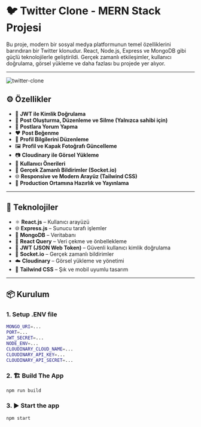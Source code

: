 # 🐦 Twitter Clone - MERN Stack Projesi

Bu proje, modern bir sosyal medya platformunun temel özelliklerini barındıran bir Twitter klonudur. React, Node.js, Express ve MongoDB gibi güçlü teknolojilerle geliştirildi. Gerçek zamanlı etkileşimler, kullanıcı doğrulama, görsel yükleme ve daha fazlası bu projede yer alıyor.

---
![twitter-clone](https://github.com/user-attachments/assets/d675004d-3606-405a-88f6-e5c1bd589236)

## ⚙️ Özellikler

- 🔐 **JWT ile Kimlik Doğrulama**  
- 📝 **Post Oluşturma, Düzenleme ve Silme (Yalnızca sahibi için)**  
- 💬 **Postlara Yorum Yapma**  
- ❤️ **Post Beğenme**  
- 👤 **Profil Bilgilerini Düzenleme**  
- 🖼️ **Profil ve Kapak Fotoğrafı Güncelleme**  
- 📷 **Cloudinary ile Görsel Yükleme**  
- 👥 **Kullanıcı Önerileri**  
- 🔔 **Gerçek Zamanlı Bildirimler (Socket.io)**  
- 🌐 **Responsive ve Modern Arayüz (Tailwind CSS)**  
- 🚀 **Production Ortamına Hazırlık ve Yayınlama**

---

## 🧱 Teknolojiler

- ⚛️ **React.js** – Kullanıcı arayüzü
- 🌐 **Express.js** – Sunucu tarafı işlemler
- 🌿 **MongoDB** – Veritabanı
- 🔁 **React Query** – Veri çekme ve önbellekleme
- 🎯 **JWT (JSON Web Token)** – Güvenli kullanıcı kimlik doğrulama
- 💬 **Socket.io** – Gerçek zamanlı bildirimler
- ☁️ **Cloudinary** – Görsel yükleme ve yönetimi
- 🎨 **Tailwind CSS** – Şık ve mobil uyumlu tasarım

---

## 📦 Kurulum

### 1. Setup .ENV file
```bash
MONGO_URI=...
PORT=...
JWT_SECRET=...
NODE_ENV=...
CLOUDINARY_CLOUD_NAME=...
CLOUDINARY_API_KEY=...
CLOUDINARY_API_SECRET=...
```
### 2. 🏗️ Build The App 
```bash
npm run build
```

### 3. ▶️ Start the app
```bash
npm start
```
